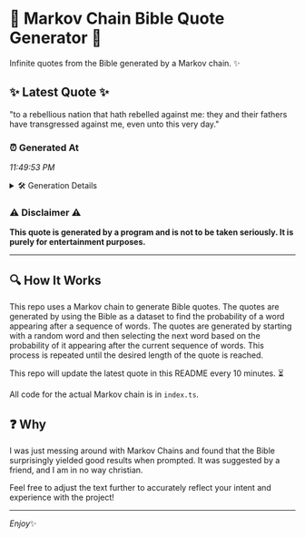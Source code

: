 # 📖 Markov Chain Bible Quote Generator 📖

Infinite quotes from the Bible generated by a Markov chain. ✨

## ✨ Latest Quote ✨
"to a rebellious nation that hath rebelled against me: they and their fathers have transgressed against me, even unto this very day."

### ⏰ Generated At
*11:49:53 PM*

<details>
    <summary>🛠️ Generation Details</summary>
    <p>
        <strong>🌱 Seed:</strong> to<br>
        <strong>🔄 Iterations:</strong> 21<br>
        <strong>📜 Context History:</strong><br>[ to ]: a<br>[ to, a ]: rebellious<br>[ to, a, rebellious ]: nation<br>[ to, a, rebellious, nation ]: that<br>[ to, a, rebellious, nation, that ]: hath<br>[ to, a, rebellious, nation, that, hath ]: rebelled<br>[ a, rebellious, nation, that, hath, rebelled ]: against<br>[ rebellious, nation, that, hath, rebelled, against ]: me:<br>[ nation, that, hath, rebelled, against, me: ]: they<br>[ that, hath, rebelled, against, me:, they ]: and<br>[ hath, rebelled, against, me:, they, and ]: their<br>[ rebelled, against, me:, they, and, their ]: fathers<br>[ against, me:, they, and, their, fathers ]: have<br>[ me:, they, and, their, fathers, have ]: transgressed<br>[ they, and, their, fathers, have, transgressed ]: against<br>[ and, their, fathers, have, transgressed, against ]: me,<br>[ their, fathers, have, transgressed, against, me, ]: even<br>[ fathers, have, transgressed, against, me,, even ]: unto<br>[ have, transgressed, against, me,, even, unto ]: this<br>[ transgressed, against, me,, even, unto, this ]: very<br>[ against, me,, even, unto, this, very ]: day.<br>
    </p>
</details>

### ⚠️ Disclaimer ⚠️
**This quote is generated by a program and is not to be taken seriously. It is purely for entertainment purposes.**

---

## 🔍 How It Works

This repo uses a Markov chain to generate Bible quotes. The quotes are generated by using the Bible as a dataset to find the probability of a word appearing after a sequence of words. The quotes are generated by starting with a random word and then selecting the next word based on the probability of it appearing after the current sequence of words. This process is repeated until the desired length of the quote is reached.

This repo will update the latest quote in this README every 10 minutes. ⏳

All code for the actual Markov chain is in `index.ts`.

## ❓ Why

I was just messing around with Markov Chains and found that the Bible surprisingly yielded good results when prompted. 
It was suggested by a friend, and I am in no way christian.

Feel free to adjust the text further to accurately reflect your intent and experience with the project!

---

*Enjoy*✨
